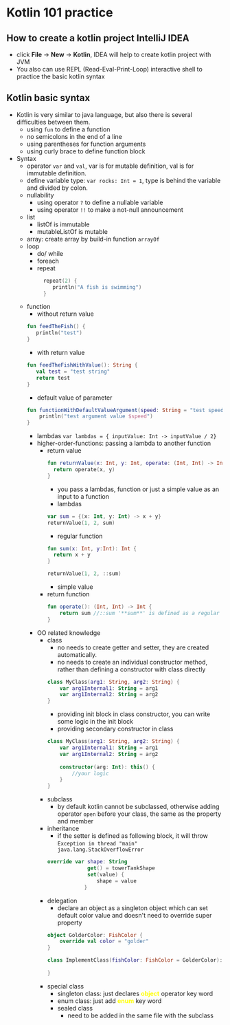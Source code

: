 # Kotlin 101 practice
## How to create a kotlin project IntelliJ IDEA
* click **File** -> **New** -> **Kotlin**, IDEA will help to create kotlin project with JVM
* You also can use REPL (Read-Eval-Print-Loop) interactive shell to practice the basic kotlin syntax
## Kotlin basic syntax
* Kotlin is very similar to java language, but also there is several difficulties between them.
  * using ```fun``` to define a function
  * no semicolons in the end of a line
  * using parentheses for function arguments
  * using curly brace to define function block
* Syntax
  * operator ```var``` and ```val```, var is for mutable definition, val is for immutable definition.
  * define variable type: ```var rocks: Int = 1```, type is behind the variable and divided by colon.
  * nullability
    * using operator ```?``` to define a nullable variable
    * using operator ```!!``` to make a not-null announcement
  * list
    * listOf is immutable
    * mutableListOf is mutable
  * array: create array by build-in function ```arrayOf```
  * loop
    * do/ while
    * foreach
    * repeat
      ```kotlin
        repeat(2) {
           println("A fish is swimming")
        }
      ```
  * function
    * without return value
    ```kotlin
    fun feedTheFish() {
       println("test")
    }
    ```
    * with return value
    ```kotlin
    fun feedTheFishWithValue(): String {
       val test = "test string"
       return test 
    }
    ```
    * default value of parameter
    ```kotlin
    fun functionWithDefaultValueArgument(speed: String = "test speed") {
        println("test argument value $speed")
    }
    ```
    * lambdas
    ```var lambdas = { inputValue: Int -> inputValue / 2}```
    * higher-order-functions: passing a lambda to another function
      * return value
        ```kotlin
        fun returnValue(x: Int, y: Int, operate: (Int, Int) -> Int): Int {
          return operate(x, y)
        }
        ```
        * you pass a lambdas, function or just a simple value as an input to a function
        * lambdas
        ```kotlin
        var sum = {(x: Int, y: Int) -> x + y}
        returnValue(1, 2, sum)
        ```
        * regular function
        ```kotlin
        fun sum(x: Int, y:Int): Int {
          return x + y
        }
        
        returnValue(1, 2, ::sum)
        ```
        * simple value
      * return function
        ```kotlin
        fun operate(): (Int, Int) -> Int {
            return sum //::sum '**sum**' is defined as a regular function, the former is a lambda expression
        }
        ```
    * OO related knowledge
      * class
        * no needs to create getter and setter, they are created automatically.
        * no needs to create an individual constructor method, rather than defining a constructor with class directly
        ```kotlin
        class MyClass(arg1: String, arg2: String) {
            var arg1Internal1: String = arg1
            var arg1Internal2: String = arg2
        }
        ```
        * providing init block in class constructor, you can write some logic in the init block
        * providing secondary constructor in class
        ```kotlin
        class MyClass(arg1: String, arg2: String) {
            var arg1Internal1: String = arg1
            var arg1Internal2: String = arg2
            
            constructor(arg: Int): this() {
                //your logic
            }   
        }
        ```
      * subclass
        * by default kotlin cannot be subclassed, otherwise adding operator ```open``` before your class, the same as the property and member
      * inheritance
        * if the setter is defined as following block, it will throw ```Exception in thread "main" java.lang.StackOverflowError```
        ```kotlin
        override var shape: String
                     get() = towerTankShape
                     set(value) {
                        shape = value
                    }
        ```
      * delegation
        * declare an object as a singleton object which can set default color value and doesn't need
        to override super property
        ```kotlin
        object GolderColor: FishColor {
            override val color = "golder"
        }
        
        class ImplementClass(fishColor: FishColor = GolderColor): Fishcolor by fishColor {
            
        }
        ```
      * special class
        * singleton class: just declares <a style="color:yellow">**object**</a> operator key word 
        * enum class: just add <a style="color:yellow">**enum**</a> key word
        * sealed class
          * need to be added in the same file with the subclass
